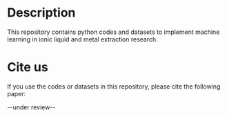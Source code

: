 # Description
This repository contains python codes and datasets to implement machine learning in ionic liquid and metal extraction research.

# Cite us
If you use the codes or datasets in this repository, please cite the following paper:

--under review--
